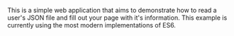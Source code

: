 This is a simple web application that aims to demonstrate how to read a user's JSON file and fill out your page with it's information. This example is currently using the most modern implementations of ES6.